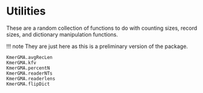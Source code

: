 # Utilities
These are a random collection of functions to do with counting sizes, record sizes, and dictionary manipulation functions. 

!!! note
    They are just here as this is a preliminary version of the package. 

```@docs
KmerGMA.avgRecLen
KmerGMA.kfv
KmerGMA.percentN
KmerGMA.readerNTs
KmerGMA.readerlens
KmerGMA.flipDict
```
